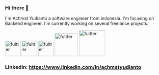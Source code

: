 ### Hi there 👋

<!--
**achmatyudianto/achmatyudianto** is a ✨ _special_ ✨ repository because its `README.md` (this file) appears on your GitHub profile.

Here are some ideas to get you started:

- 🔭 I’m currently working on ...
- 🌱 I’m currently learning ...
- 👯 I’m looking to collaborate on ...
- 🤔 I’m looking for help with ...
- 💬 Ask me about ...
- 📫 How to reach me: ...
- 😄 Pronouns: ...
- ⚡ Fun fact: ...
-->

I'm Achmat Yudianto a software engineer from indonesia. I'm focusing on Backend engineer. I'm currently working on several freelance projects.

<img alt="fultter" src="https://user-images.githubusercontent.com/30197099/100403778-6010bc00-3092-11eb-8bff-56b84f2d7e39.jpg" width="50">   <img alt="fultter" src="https://user-images.githubusercontent.com/30197099/100403680-1cb64d80-3092-11eb-83ba-cb940c6bb0f2.png" width="50">   <img alt="fultter" src="https://user-images.githubusercontent.com/30197099/100403769-59824480-3092-11eb-89e4-e69d10093e21.png" width="50">   <img alt="fultter" src="https://user-images.githubusercontent.com/30197099/100403773-5be49e80-3092-11eb-8e11-286e37fa88ec.png" width="75">   <img alt="fultter" src="https://user-images.githubusercontent.com/30197099/100403774-5dae6200-3092-11eb-9aad-99c965bcb8ad.jpeg" width="85">

### LinkedIn: https://www.linkedin.com/in/achmatyudianto
